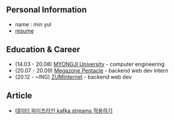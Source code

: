## Personal Information
- name : min yul
- [resume](https://freckle-brian-319.notion.site/dc3a416b5b0a46619c61771f818d9f82)

## Education & Career 
- (14.03 - 20.08) [MYONGJI University](https://www.mju.ac.kr/sites/mjukr/intro/intro.html) - computer engineering
- (20.07 - 20.09) [Megazone Pentacle](https://www.pentacle.co.kr/#MAIN) - backend web dev intern
- (20.12 -  ~ING) [ZUMinternet](https://zum.com/) - backend web dev

## Article
- [데이터 파이프라인 kafka streams 적용하기](https://albbloomer.github.io/kafkastreams20231202/) 
